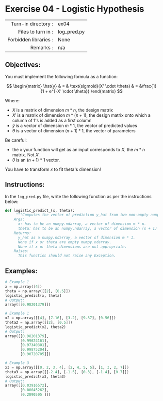 # Exercise 04 - Logistic Hypothesis

|                         |                         |
| -----------------------:| ----------------------- |
|   Turn-in directory :   |  ex04                   |
|   Files to turn in :    |  log_pred.py            |
|   Forbidden libraries : |  None                |
|   Remarks :             |  n/a                    |

## Objectives:
You must implement the following formula as a function:  

$$
\begin{matrix}
\hat{y} & = & \text{sigmoid}(X' \cdot \theta) & =  &\frac{1} {1 + e^{-X' \cdot \theta}}    
\end{matrix}
$$

Where:
- $X$ is a matrix of dimension $m * n$, the design matrix
- $X'$ is a matrix of dimension $m * (n + 1)$, the design matrix onto which a column of $1$'s is added as a first column
- $\hat{y}$ is a vector of dimension $m * 1$, the vector of predicted values
- $\theta$ is a vector of dimension $(n + 1) * 1$, the vector of parameters

Be careful: 
- the *x* your function will get as an input corresponds to $X$, the $m * n$ matrix. Not $X'$. 
- $\theta$ is an $(n + 1) * 1$ vector. 

You have to transform *x* to fit theta's dimension!

## Instructions:
In the `log_pred.py` file, write the following function as per the instructions below: 
```python
def logistic_predict_(x, theta):
     """Computes the vector of prediction y_hat from two non-empty numpy.ndarray.
    Args:
      x: has to be an numpy.ndarray, a vector of dimension m * n.
      theta: has to be an numpy.ndarray, a vector of dimension (n + 1) * 1.
    Returns:
      y_hat as a numpy.ndarray, a vector of dimension m * 1.
      None if x or theta are empty numpy.ndarray.
      None if x or theta dimensions are not appropriate.
    Raises:
      This function should not raise any Exception.

```

## Examples:
```python
# Example 1
x = np.array([4])
theta = np.array([[2], [0.5]])
logistic_predict(x, theta)
# Output: 
array([[0.98201379]])

# Example 1
x2 = np.array([[4], [7.16], [3.2], [9.37], [0.56]])
theta2 = np.array([[2], [0.5]]) 
logistic_predict(x2, theta2)
# Output: 
array([[0.98201379],
       [0.99624161],
       [0.97340301],
       [0.99875204],
       [0.90720705]])

# Example 3
x3 = np.array([[0, 2, 3, 4], [2, 4, 5, 5], [1, 3, 2, 7]])
theta3 = np.array([[-2.4], [-1.5], [0.3], [-1.4], [0.7]])
logistic_predict(x3, theta3)
# Output: 
array([[0.03916572],
       [0.00045262],
       [0.2890505 ]])
```

